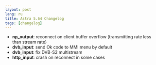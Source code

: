 ```yaml
---
layout: post
lang: ru
title: Astra 5.64 Changelog
tags: [changelog]
---
```


- **np_output**: reconnect on client buffer overflow (transmitting rate less than stream rate)
- **dvb_input**: send Ok code to MMI menu by default
- **dvb_input**: fix DVB-S2 multistream
- **http_input**: crash on reconnect in some cases
